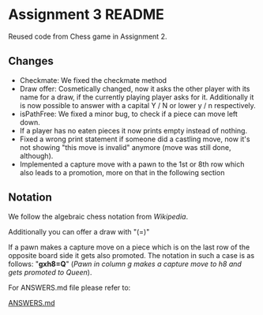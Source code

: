 # Assignment 3 README

Reused code from Chess game in Assignment 2.

## Changes

* Checkmate: We fixed the checkmate method
* Draw offer: Cosmetically changed, now it asks the other player with its name for a draw, if the currently playing
player asks for it. Additionally it is now possible to answer with a capital Y / N or lower y / n respectively.
* isPathFree: We fixed a minor bug, to check if a piece can move left down.
* If a player has no eaten pieces it now prints empty instead of nothing.
* Fixed a wrong print statement if someone did a castling move, now it's not showing "this move is invalid" anymore
(move was still done, although).
* Implemented a capture move with a pawn to the 1st or 8th row which also leads to a promotion, more on that in the
following section

## Notation
We follow the algebraic chess notation from _Wikipedia_. 

Additionally you can offer a draw with "(=)"

If a pawn makes a capture move on a piece which is on the last row of the opposite board side it gets also promoted.
The notation in such a case is as follows: "**gxh8=Q**" (*Pawn in column g makes a capture move to h8 and gets promoted to Queen*).

For ANSWERS.md file please refer to:

[ANSWERS.md](https://github.com/alainkueng/BINF4241-group08/edit/Dev/Assignment%203/ANSWERS.md)
